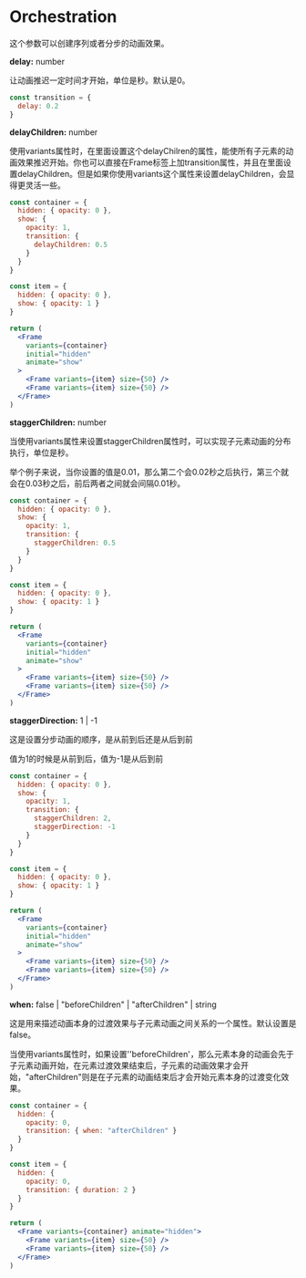 # Orchestration

这个参数可以创建序列或者分步的动画效果。

**delay:** number

让动画推迟一定时间才开始，单位是秒。默认是0。

```jsx
const transition = {
  delay: 0.2
}
```



**delayChildren:** number

使用variants属性时，在里面设置这个delayChilren的属性，能使所有子元素的动画效果推迟开始。你也可以直接在Frame标签上加transition属性，并且在里面设置delayChildren。但是如果你使用variants这个属性来设置delayChildren，会显得更灵活一些。

```jsx
const container = {
  hidden: { opacity: 0 },
  show: {
    opacity: 1,
    transition: {
      delayChildren: 0.5
    }
  }
}

const item = {
  hidden: { opacity: 0 },
  show: { opacity: 1 }
}

return (
  <Frame
    variants={container}
    initial="hidden"
    animate="show"
  >
    <Frame variants={item} size={50} />
    <Frame variants={item} size={50} />
  </Frame>
)
```



**staggerChildren:** number

当使用variants属性来设置staggerChildren属性时，可以实现子元素动画的分布执行，单位是秒。

举个例子来说，当你设置的值是0.01，那么第二个会0.02秒之后执行，第三个就会在0.03秒之后，前后两者之间就会间隔0.01秒。

```jsx
const container = {
  hidden: { opacity: 0 },
  show: {
    opacity: 1,
    transition: {
      staggerChildren: 0.5
    }
  }
}

const item = {
  hidden: { opacity: 0 },
  show: { opacity: 1 }
}

return (
  <Frame
    variants={container}
    initial="hidden"
    animate="show"
  >
    <Frame variants={item} size={50} />
    <Frame variants={item} size={50} />
  </Frame>
)
```



**staggerDirection:**  1 \| -1

这是设置分步动画的顺序，是从前到后还是从后到前

值为1的时候是从前到后，值为-1是从后到前

```jsx
const container = {
  hidden: { opacity: 0 },
  show: {
    opacity: 1,
    transition: {
      staggerChildren: 2,
      staggerDirection: -1
    }
  }
}

const item = {
  hidden: { opacity: 0 },
  show: { opacity: 1 }
}

return (
  <Frame
    variants={container}
    initial="hidden"
    animate="show"
  >
    <Frame variants={item} size={50} />
    <Frame variants={item} size={50} />
  </Frame>
)
```



**when:** false \| "beforeChildren" \| "afterChildren" \| string

这是用来描述动画本身的过渡效果与子元素动画之间关系的一个属性。默认设置是false。

当使用variants属性时，如果设置''beforeChildren'，那么元素本身的动画会先于子元素动画开始，在元素过渡效果结束后，子元素的动画效果才会开始，"afterChildren"则是在子元素的动画结束后才会开始元素本身的过渡变化效果。

```jsx
const container = {
  hidden: {
    opacity: 0,
    transition: { when: "afterChildren" }
  }
}

const item = {
  hidden: {
    opacity: 0,
    transition: { duration: 2 }
  }
}

return (
  <Frame variants={container} animate="hidden">
    <Frame variants={item} size={50} />
    <Frame variants={item} size={50} />
  </Frame>
)
```







